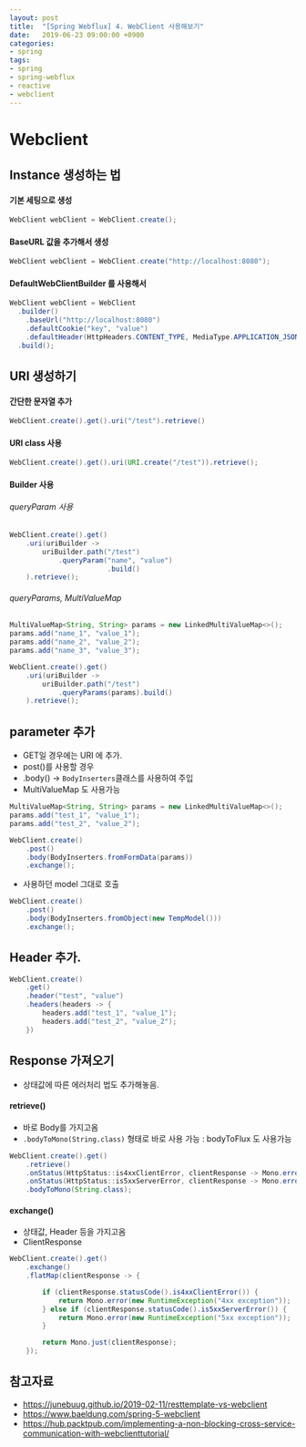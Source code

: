 ```yaml
---
layout: post
title:  "[Spring Webflux] 4. WebClient 사용해보기"
date:   2019-06-23 09:00:00 +0900
categories:
- spring
tags: 
- spring
- spring-webflux
- reactive
- webclient
---
```

# Webclient

## Instance 생성하는 법

#### 기본 세팅으로 생성
```java
WebClient webClient = WebClient.create();
```

#### BaseURL 값을 추가해서 생성
```java
WebClient webClient = WebClient.create("http://localhost:8080");
```

#### DefaultWebClientBuilder 를 사용해서
```java
WebClient webClient = WebClient
  .builder()
    .baseUrl("http://localhost:8080")
    .defaultCookie("key", "value")
    .defaultHeader(HttpHeaders.CONTENT_TYPE, MediaType.APPLICATION_JSON_VALUE) 
  .build();
```

## URI 생성하기
#### 간단한 문자열 추가
```java
WebClient.create().get().uri("/test").retrieve()
```

#### URI class 사용
```java
WebClient.create().get().uri(URI.create("/test")).retrieve();
```

#### Builder 사용
###### queryParam 사용
```java
WebClient.create().get()
	.uri(uriBuilder ->
		uriBuilder.path("/test")
			.queryParam("name", "value")
                        .build()
	).retrieve();
```

###### queryParams, MultiValueMap

```java
MultiValueMap<String, String> params = new LinkedMultiValueMap<>();
params.add("name_1", "value_1");
params.add("name_2", "value_2");
params.add("name_3", "value_3");

WebClient.create().get()
	.uri(uriBuilder ->
		uriBuilder.path("/test")
			.queryParams(params).build()
	).retrieve();
```

## parameter 추가
- GET일 경우에는 URI 에 추가.
- post()를 사용할 경우
- .body() -> `BodyInserters`클래스를 사용하여 주입
- MultiValueMap 도 사용가능

```java 
MultiValueMap<String, String> params = new LinkedMultiValueMap<>();
params.add("test_1", "value_1");
params.add("test_2", "value_2");

WebClient.create()
	.post()
	.body(BodyInserters.fromFormData(params))
	.exchange();
```

- 사용하던 model 그대로 호출

```java
WebClient.create()
	.post()
	.body(BodyInserters.fromObject(new TempModel()))
	.exchange();
```

## Header 추가.
```java
WebClient.create()
	.get()
	.header("test", "value")
	.headers(headers -> {
		headers.add("test_1", "value_1");
		headers.add("test_2", "value_2");
	})
```

## Response 가져오기
- 상태값에 따른 에러처리 법도 추가해놓음.

#### retrieve()
- 바로 Body를 가지고옴
- `.bodyToMono(String.class)` 형태로 바로 사용 가능 : bodyToFlux 도 사용가능

```java
WebClient.create().get()
	.retrieve()
	.onStatus(HttpStatus::is4xxClientError, clientResponse -> Mono.error(RuntimeException::new))
	.onStatus(HttpStatus::is5xxServerError, clientResponse -> Mono.error(RuntimeException::new))
	.bodyToMono(String.class);
```

#### exchange()
- 상태값, Header 등을 가지고옴
- ClientResponse

```java
WebClient.create().get()
	.exchange()
	.flatMap(clientResponse -> {

		if (clientResponse.statusCode().is4xxClientError()) {
			return Mono.error(new RuntimeException("4xx exception"));
		} else if (clientResponse.statusCode().is5xxServerError()) {
			return Mono.error(new RuntimeException("5xx exception"));
		}

		return Mono.just(clientResponse);
	});
```


## 참고자료
- https://junebuug.github.io/2019-02-11/resttemplate-vs-webclient
- https://www.baeldung.com/spring-5-webclient
- https://hub.packtpub.com/implementing-a-non-blocking-cross-service-communication-with-webclienttutorial/
